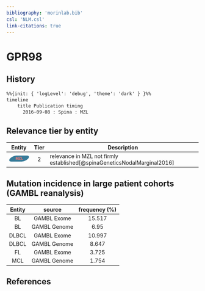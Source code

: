 ```yaml
---
bibliography: 'morinlab.bib'
csl: 'NLM.csl'
link-citations: true
---
```


# GPR98

## History

```mermaid
%%{init: { 'logLevel': 'debug', 'theme': 'dark' } }%%
timeline
    title Publication timing
      2016-09-08 : Spina : MZL
```


## Relevance tier by entity

|Entity|Tier|Description|
|:------:|:----:|--------------------------------------|
|![MZL](images/icons/MZL_tier2.png)|2|relevance in MZL not firmly established[@spinaGeneticsNodalMarginal2016]|


## Mutation incidence in large patient cohorts (GAMBL reanalysis)

|Entity|source |frequency (%)|
|:------:|:----:|:----:|
|BL|GAMBL Exome |15.517 |
|BL|GAMBL Genome |6.95 |
|DLBCL|GAMBL Exome |10.997 |
|DLBCL|GAMBL Genome |8.647 |
|FL|GAMBL Exome |3.725 |
|MCL|GAMBL Genome |1.754 |


## References


